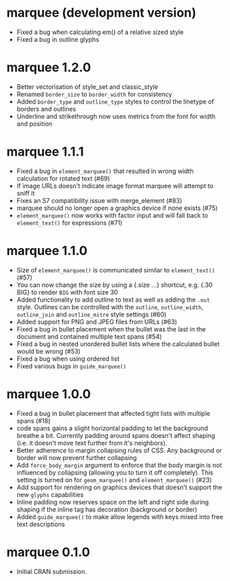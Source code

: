 # marquee (development version)

* Fixed a bug when calculating em() of a relative sized style
* Fixed a bug in outline glyphs

# marquee 1.2.0

* Better vectorisation of style_set and classic_style
* Renamed `border_size` to `border_width` for consistency
* Added `border_type` and `outline_type` styles to control the linetype of
  borders and outlines
* Underline and strikethrough now uses metrics from the font for width and
  position

# marquee 1.1.1

* Fixed a bug in `element_marquee()` that resulted in wrong width calculation
  for rotated text (#69)
* If image URLs doesn't indicate image format marquee will attempt to sniff it
* Fixes an S7 compatibility issue with merge_element (#83)
* marquee should no longer open a graphics device if none exists (#75)
* `element_marquee()` now works with factor input and will fall back to
  `element_text()` for expressions (#71)

# marquee 1.1.0

* Size of `element_marquee()` is communicated similar to `element_text()` (#57)
* You can now change the size by using a {.size ...} shortcut, e.g. {.30 BIG} to
  render `BIG` with font size 30
* Added functionality to add outline to text as well as adding the `.out` style.
  Outlines can be controlled with the `outline`, `outline_width`, `outline_join`
  and `outline_mitre` style settings (#60)
* Added support for PNG and JPEG files from URLs (#63)
* Fixed a bug in bullet placement when the bullet was the last in the document
  and contained multiple text spans (#54)
* Fixed a bug in nested unordered bullet lists where the calculated bullet would
  be wrong (#53)
* Fixed a bug when using ordered list
* Fixed various bugs in `guide_marquee()`

# marquee 1.0.0

* Fixed a bug in bullet placement that affected tight lists with multiple spans
  (#18)
* code spans gains a slight horizontal padding to let the background breathe a
  bit. Currently padding around spans doesn't affect shaping (i.e. it doesn't
  move text further from it's neighbors).
* Better adherence to margin collapsing rules of CSS. Any background or border
  will now prevent further collapsing
* Add `force_body_margin` argument to enforce that the body margin is not
  influenced by collapsing (allowing you to turn it off completely). This
  setting is turned on for `geom_marquee()` and `element_marquee()` (#23)
* Add support for rendering on graphics devices that doesn't support the new
  `glyphs` capabilities
* Inline padding now reserves space on the left and right side during shaping if
  the inline tag has decoration (background or border)
* Added `guide_marquee()` to make allow legends with keys mixed into free text
  descriptions

# marquee 0.1.0

* Initial CRAN submission.
